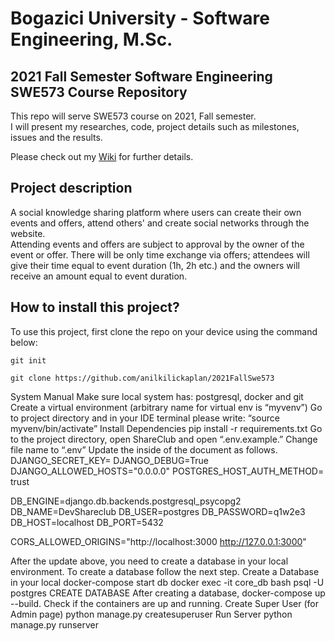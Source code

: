 # Bogazici University - Software Engineering, M.Sc. 
## 2021 Fall Semester Software Engineering SWE573 Course Repository

This repo will serve SWE573 course on 2021, Fall semester. \
I will present my researches, code,  project details such as milestones, issues and the results.

Please check out my [Wiki](https://github.com/anilkilickaplan/2021FallSwe573/wiki) for further details.

## Project description
A social knowledge sharing platform where users can create their own events and offers, attend others' and create social networks through the website. \
Attending events and offers are subject to approval by the owner of the event or offer. There will be only time exchange via offers; attendees will give their time equal to event duration (1h, 2h etc.) and the owners will receive an amount equal to event duration.
## How to install this project?


To use this project, first clone the repo on your device using the command below:

```git init```

```git clone https://github.com/anilkilickaplan/2021FallSwe573```

System Manual
Make sure local system has: postgresql, docker and git
Create a virtual environment (arbitrary name for virtual env is “myvenv”)
Go to project directory and in your IDE terminal please write: “source myvenv/bin/activate”
Install Dependencies pip install -r requirements.txt
Go to the project directory, open ShareClub and open “.env.example.”
Change file name to “.env”
Update the inside of the document as follows.
DJANGO_SECRET_KEY= <your django secret key>
DJANGO_DEBUG=True
DJANGO_ALLOWED_HOSTS="0.0.0.0"
POSTGRES_HOST_AUTH_METHOD= trust
 
DB_ENGINE=django.db.backends.postgresql_psycopg2
DB_NAME=DevShareclub
DB_USER=postgres
DB_PASSWORD=q1w2e3
DB_HOST=localhost
DB_PORT=5432
 
CORS_ALLOWED_ORIGINS="http://localhost:3000 http://127.0.0.1:3000"
 
 
After the update above, you need to create a database in your local environment. To create a database follow the next step.
Create a Database in your local
docker-compose start db 
docker exec -it core_db bash
psql -U postgres
CREATE DATABASE 
After creating a database, docker-compose up --build. Check if the containers are up and running.
Create Super User (for Admin page) python manage.py createsuperuser
Run Server python manage.py runserver






